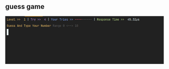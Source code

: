 ## guess game

<p align="center">
  <img src="https://github.com/mohammadjavad948/guess-number-cli/blob/main/game-ui.png" />
</p>